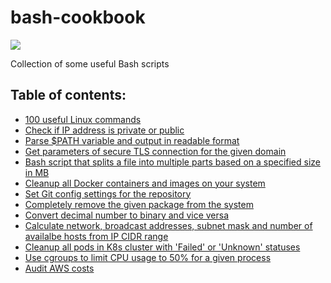 # bash-cookbook 
![](https://i.imgur.com/1cl8FAf.png)

Collection of some useful Bash scripts

## Table of contents:
- [100 useful Linux commands](./100-linux-commands/)
- [Check if IP address is private or public](../../tree/check-ip-type)
- [Parse $PATH variable and output in readable format](../../tree/parse-path)
- [Get parameters of secure TLS connection for the given domain](../../tree/tls-info)
- [Bash script that splits a file into multiple parts based on a specified size in MB](../../tree/split-file)
- [Cleanup all Docker containers and images on your system](../../tree/docker-cleanup)
- [Set Git config settings for the repository](../../tree/git-account-switcher)
- [Completely remove the given package from the system](../../tree/remove-package)
- [Convert decimal number to binary and vice versa](../../tree/bdconvert)
- [Calculate network, broadcast addresses, subnet mask and number of availalbe hosts from IP CIDR range](../../tree/cidrcalc)
- [Cleanup all pods in K8s cluster with 'Failed' or 'Unknown' statuses](../../tree/k8s-cleanup-pods)
- [Use cgroups to limit CPU usage to 50% for a given process](./linux-namespaces-cgroups/)
- [Audit AWS costs](./aws-cost-audit/)